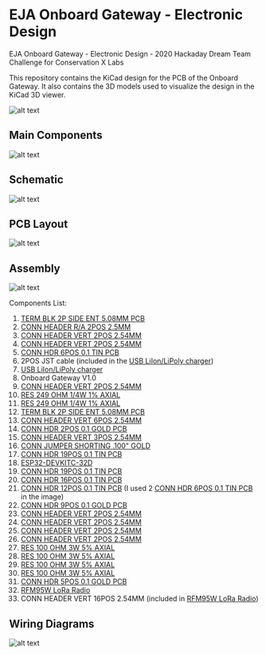 # EJA Onboard Gateway - Electronic Design

EJA Onboard Gateway - Electronic Design - 2020 Hackaday Dream Team Challenge for Conservation X Labs

This repository contains the KiCad design for the PCB of the Onboard Gateway. It also contains the 3D models used to visualize the design in the KiCad 3D viewer.

![alt text](./img/test.jpg "Onboard Gateway")

## Main Components ##

![alt text](./img/Components_onboard_gateway_4.jpg "Components")

## Schematic ##

![alt text](./img/Schematic_Onboard_Gateway.png "Schematic")

## PCB Layout ##

![alt text](./img/Layout_Onboard_Gateway.png "PCB Layout")

## Assembly ##

![alt text](./Assembly/Assembly_N_01_Onboard_Gateway-All_4.jpg "Assembly Guide")

Components List:

1. [TERM BLK 2P SIDE ENT 5.08MM PCB](https://www.digikey.com/product-detail/es/on-shore-technology-inc/OSTTC022162/ED2609-ND/614558)
2. [CONN HEADER R/A 2POS 2.5MM](https://www.digikey.com/product-detail/es/jst-sales-america-inc/S2B-XH-A-1-LF-SN/455-4226-ND/9961922)
3. [CONN HEADER VERT 2POS 2.54MM](https://www.digikey.com/product-detail/es/3m/2340-6111TG/3M11928-ND/1237275)
4. [CONN HEADER VERT 2POS 2.54MM](https://www.digikey.com/product-detail/es/3m/2340-6111TG/3M11928-ND/1237275)
5. [CONN HDR 6POS 0.1 TIN PCB](https://www.digikey.com/product-detail/es/sullins-connector-solutions/PPTC061LFBN-RC/S7004-ND/810145)
6. 2POS JST cable (included in the [USB LiIon/LiPoly charger](https://www.adafruit.com/product/259))
7. [USB LiIon/LiPoly charger](https://www.adafruit.com/product/259)
8. Onboard Gateway V1.0
9. [CONN HEADER VERT 2POS 2.54MM](https://www.digikey.com/product-detail/es/3m/2340-6111TG/3M11928-ND/1237275)
10. [RES 249 OHM 1/4W 1% AXIAL](https://www.digikey.com/product-detail/en/stackpole-electronics-inc/RNF14FTD249R/RNF14FTD249RCT-ND/1974990)
11. [RES 249 OHM 1/4W 1% AXIAL](https://www.digikey.com/product-detail/en/stackpole-electronics-inc/RNF14FTD249R/RNF14FTD249RCT-ND/1974990)
12. [TERM BLK 2P SIDE ENT 5.08MM PCB](https://www.digikey.com/product-detail/es/on-shore-technology-inc/OSTTC022162/ED2609-ND/614558)
13. [CONN HEADER VERT 6POS 2.54MM](https://www.digikey.com/product-detail/es/3m/2340-6111TG/3M11928-ND/1237275)
14. [CONN HDR 2POS 0.1 GOLD PCB](https://www.digikey.com/product-detail/es/sullins-connector-solutions/PPPC021LFBN-RC/S7035-ND/810174)
15. [CONN HEADER VERT 3POS 2.54MM](https://www.digikey.com/product-detail/es/3m/2340-6111TG/3M11928-ND/1237275)
16. [CONN JUMPER SHORTING .100" GOLD](https://www.digikey.com/product-detail/es/sullins-connector-solutions/QPC02SXGN-RC/S9337-ND/2618262)
17. [CONN HDR 19POS 0.1 TIN PCB](https://www.digikey.com/product-detail/es/sullins-connector-solutions/PPTC191LFBN-RC/S7017-ND/810157)
18. [ESP32-DEVKITC-32D](https://www.digikey.com/product-detail/es/espressif-systems/ESP32-DEVKITC-32D/1965-1000-ND/9356990)
19. [CONN HDR 19POS 0.1 TIN PCB](https://www.digikey.com/product-detail/es/sullins-connector-solutions/PPTC191LFBN-RC/S7017-ND/810157)
20. [CONN HDR 16POS 0.1 TIN PCB](https://www.digikey.com/product-detail/es/sullins-connector-solutions/PPTC161LFBN-RC/S7014-ND/810154)
21. [CONN HDR 12POS 0.1 TIN PCB](https://www.digikey.com/product-detail/es/sullins-connector-solutions/PPTC121LFBN-RC/S6100-ND/807231) (I used 2 [CONN HDR 6POS 0.1 TIN PCB](https://www.digikey.com/product-detail/es/sullins-connector-solutions/PPTC061LFBN-RC/S7004-ND/810145) in the image)
22. [CONN HDR 9POS 0.1 GOLD PCB](https://www.digikey.com/product-detail/es/sullins-connector-solutions/PPPC091LFBN-RC/S7042-ND/810181)
23. [CONN HEADER VERT 2POS 2.54MM](https://www.digikey.com/product-detail/es/3m/2340-6111TG/3M11928-ND/1237275)
24. [CONN HEADER VERT 2POS 2.54MM](https://www.digikey.com/product-detail/es/3m/2340-6111TG/3M11928-ND/1237275)
25. [CONN HEADER VERT 2POS 2.54MM](https://www.digikey.com/product-detail/es/3m/2340-6111TG/3M11928-ND/1237275)
26. [CONN HEADER VERT 2POS 2.54MM](https://www.digikey.com/product-detail/es/3m/2340-6111TG/3M11928-ND/1237275)
27. [RES 100 OHM 3W 5% AXIAL](https://www.digikey.com/product-detail/en/vishay-beyschlag-draloric-bc-components/AC03000001000JAC00/PPC3W100CT-ND/596604)
28. [RES 100 OHM 3W 5% AXIAL](https://www.digikey.com/product-detail/en/vishay-beyschlag-draloric-bc-components/AC03000001000JAC00/PPC3W100CT-ND/596604)
29. [RES 100 OHM 3W 5% AXIAL](https://www.digikey.com/product-detail/en/vishay-beyschlag-draloric-bc-components/AC03000001000JAC00/PPC3W100CT-ND/596604)
30. [RES 100 OHM 3W 5% AXIAL](https://www.digikey.com/product-detail/en/vishay-beyschlag-draloric-bc-components/AC03000001000JAC00/PPC3W100CT-ND/596604)
31. [CONN HDR 5POS 0.1 GOLD PCB](https://www.digikey.com/product-detail/es/sullins-connector-solutions/PPTC051LFBN-RC/S6103-ND/807239)
32. [RFM95W LoRa Radio](https://www.digikey.com/product-detail/es/adafruit-industries-llc/3072/1528-1667-ND/6005357)
33. CONN HEADER VERT 16POS 2.54MM (included in [RFM95W LoRa Radio](https://www.digikey.com/product-detail/es/adafruit-industries-llc/3072/1528-1667-ND/6005357))

## Wiring Diagrams ##

![alt text](./Wiring_Diagrams/Wiring_Onboard_Gateway_07_wired.png "Wiring Diagrams")
